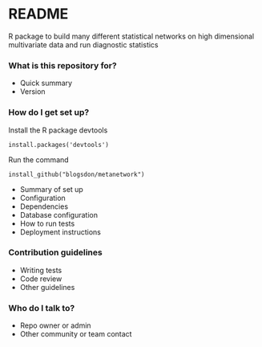 # README #

R package to build many different statistical networks on high dimensional multivariate data and run diagnostic statistics

### What is this repository for? ###

* Quick summary
* Version

### How do I get set up? ###

Install the R package devtools

`install.packages('devtools')`

Run the command

`install_github("blogsdon/metanetwork")`

* Summary of set up
* Configuration
* Dependencies
* Database configuration
* How to run tests
* Deployment instructions

### Contribution guidelines ###

* Writing tests
* Code review
* Other guidelines

### Who do I talk to? ###

* Repo owner or admin
* Other community or team contact